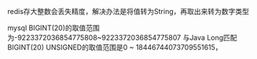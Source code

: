 redis存大整数会丢失精度，解决办法是将值转为String，再取出来转为数字类型

mysql
BIGINT(20)的取值范围为-9223372036854775808~9223372036854775807    与Java Long匹配
BIGINT(20) UNSIGNED的取值范围是0 ~ 18446744073709551615，
